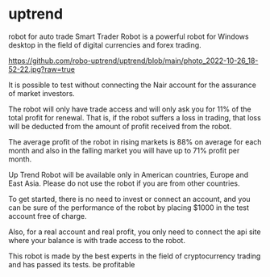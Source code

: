 # uptrend
robot for auto trade
Smart Trader Robot is a powerful robot for Windows desktop in the field of digital currencies and forex trading.

https://github.com/robo-uptrend/uptrend/blob/main/photo_2022-10-26_18-52-22.jpg?raw=true

It is possible to test without connecting the Nair account for the assurance of market investors.

The robot will only have trade access and will only ask you for 11% of the total profit for renewal. That is, if the robot suffers a loss in trading, that loss will be deducted from the amount of profit received from the robot.

The average profit of the robot in rising markets is 88% on average for each month and also in the falling market you will have up to 71% profit per month.

Up Trend Robot will be available only in American countries, Europe and East Asia. Please do not use the robot if you are from other countries.

To get started, there is no need to invest or connect an account, and you can be sure of the performance of the robot by placing $1000 in the test account free of charge.

Also, for a real account and real profit, you only need to connect the api site where your balance is with trade access to the robot.

This robot is made by the best experts in the field of cryptocurrency trading and has passed its tests.
be profitable


